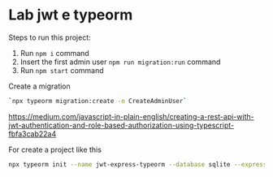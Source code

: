 # Lab jwt e typeorm

Steps to run this project:

1. Run `npm i` command
2. Insert the first admin user `npm run migration:run` command
3. Run `npm start` command

Create a migration
```bash 
`npx typeorm migration:create -n CreateAdminUser`
```

https://medium.com/javascript-in-plain-english/creating-a-rest-api-with-jwt-authentication-and-role-based-authorization-using-typescript-fbfa3cab22a4


For create a project like this
```bash
npx typeorm init --name jwt-express-typeorm --database sqlite --express
```